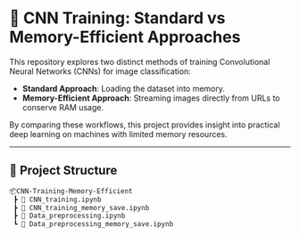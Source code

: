# 🧠 CNN Training: Standard vs Memory-Efficient Approaches

This repository explores two distinct methods of training Convolutional Neural Networks (CNNs) for image classification:

- **Standard Approach**: Loading the dataset into memory.
- **Memory-Efficient Approach**: Streaming images directly from URLs to conserve RAM usage.

By comparing these workflows, this project provides insight into practical deep learning on machines with limited memory resources.

---

## 📁 Project Structure

```bash
📦CNN-Training-Memory-Efficient
 ┣ 📓 CNN_training.ipynb
 ┣ 📓 CNN_training_memory_save.ipynb
 ┣ 📓 Data_preprocessing.ipynb
 ┗ 📓 Data_preprocessing_memory_save.ipynb
